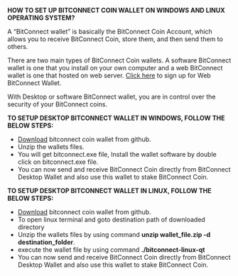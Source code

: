 <b>HOW TO SET UP BITCONNECT COIN WALLET ON WINDOWS AND LINUX OPERATING SYSTEM?</b>

A “BitConnect wallet” is basically the BitConnect Coin Account, which allows you to receive BitConnect Coin, store them, and then send them to others.

There are two main types of BitConnect Coin wallets. A software BitConnect wallet is one that you install on your own computer and a web BitConnect wallet is one that hosted on web server. <a href="https://bitconnect.co/">Click here</a> to sign up for Web BitConnect Wallet.

With Desktop or software BitConnect wallet, you are in control over the security of your BitConnect coins.

<b>TO SETUP DESKTOP BITCONNECT WALLET IN WINDOWS, FOLLOW THE BELOW STEPS:</b>
<ul>
<li><a href="">Download</a> bitconnect coin wallet from github.</li>
<li>Unzip the wallets files.</li>
<li>You will get bitconnect.exe file, Install the wallet software by double click on bitconnect.exe file.</li>
<li>You can now send and receive BitConnect Coin directly from BitConnect Desktop Wallet and also use this wallet to stake BitConnect Coin.</li>
</ul>


<b>TO SETUP DESKTOP BITCONNECT WALLET IN LINUX, FOLLOW THE BELOW STEPS:</b>
<ul>
<li><a href="">Download</a> bitconnect coin wallet from github.</li>
<li>To open linux terminal and goto destination path of downloaded directory</li>
<li>Unzip the wallets files by using command <b>unzip wallet_file.zip -d destination_folder</b>.</li>
<li>execute the wallet file by using command <b>./bitconnect-linux-qt</b></li>
<li>You can now send and receive BitConnect Coin directly from BitConnect Desktop Wallet and also use this wallet to stake BitConnect Coin.</li>
</ul>




